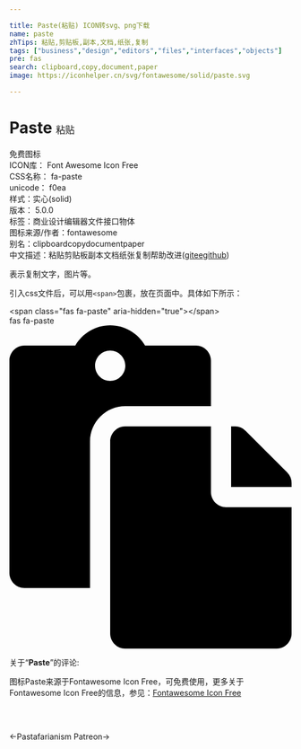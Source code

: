 ```yaml
---

title: Paste(粘贴) ICON转svg、png下载
name: paste
zhTips: 粘贴,剪贴板,副本,文档,纸张,复制
tags: ["business","design","editors","files","interfaces","objects"]
pre: fas
search: clipboard,copy,document,paper
image: https://iconhelper.cn/svg/fontawesome/solid/paste.svg

---
```


# Paste  <small style="font-size: 60%;font-weight: 100">粘贴</small>


<div class="detail-page">
<p>
<span><span class="badge-success badge">免费图标</span> </span>
<br/>
<span>
ICON库：
<span class="badge-secondary badge">Font Awesome Icon Free</span> 
</span>
<br/>
<span>
CSS名称：
<span class="badge-secondary badge">fa-paste</span> 
</span>
<br/>
<span>
unicode：
<span class="badge-secondary badge">f0ea</span> 
<copy-btn content='f0ea' btn-title=""></copy-btn>
<copy-btn :content='String.fromCodePoint(parseInt("f0ea", 16))' btn-title="复制U"></copy-btn>
</span><br/><span>样式：<span class="badge-light badge">实心(solid)</span></span>
<br/>
<span>
版本：
<span class="badge-secondary badge">5.0.0</span> 
</span><br/><span>标签：<span class="badge-light badge"><router-link to="/tags/business.html">商业</router-link></span><span class="badge-light badge"><router-link to="/tags/design.html">设计</router-link></span><span class="badge-light badge"><router-link to="/tags/editors.html">编辑器</router-link></span><span class="badge-light badge"><router-link to="/tags/files.html">文件</router-link></span><span class="badge-light badge"><router-link to="/tags/interfaces.html">接口</router-link></span><span class="badge-light badge"><router-link to="/tags/objects.html">物体</router-link></span></span>
<br/>
<span>图标来源/作者：<span class="badge-light badge">fontawesome</span></span> 
<br/>
<span>别名：<span class="badge-light badge">clipboard</span><span class="badge-light badge">copy</span><span class="badge-light badge">document</span><span class="badge-light badge">paper</span></span><br/><span class="zh-detail">中文描述：<span class="badge-primary badge">粘贴</span><span class="badge-primary badge">剪贴板</span><span class="badge-primary badge">副本</span><span class="badge-primary badge">文档</span><span class="badge-primary badge">纸张</span><span class="badge-primary badge">复制</span><span class="help-link"><span>帮助改进</span>(<a href="https://gitee.com/liuwave/icon-helper/edit/master/json/fontawesome/solid/paste.json" target="_blank" rel="noopener noreferrer">gitee</a><a href="https://github.com/liuwave/icon-helper/edit/master/json/fontawesome/solid/paste.json" target="_blank" rel="noopener noreferrer">github</a></span>)</span><br/>
</p>
</div><div class="description description alert alert-light">表示复制文字，图片等。</div>
<div class="alert alert-dark">
  <i class="fas fa-paste fa-xs"></i>
  <i class="fas fa-paste fa-sm"></i>
  <i class="fas fa-paste fa-lg"></i>
  <i class="fas fa-paste fa-2x"></i>
  <i class="fas fa-paste fa-3x"></i>
  <i class="fas fa-paste fa-5x"></i>
  <i class="fas fa-paste fa-7x"></i>
</div>
<div>
  <p>引入css文件后，可以用<code>&lt;span&gt;</code>包裹，放在页面中。具体如下所示：    
  </p>
  <div class="alert alert-primary" style="font-size: 14px">
    &lt;span class="fas fa-paste" aria-hidden="true"&gt;&lt;/span&gt;
    <copy-btn content='<span class="fas fa-paste" aria-hidden="true"></span>'></copy-btn>
  </div>
  <div class="alert alert-secondary">
    <i class="fas fa-paste"
    style="font-size: 24px"
    aria-hidden="true"></i> fas fa-paste
    <copy-btn content="fas fa-paste" btn-title="复制图标名称"></copy-btn>
  </div>
</div>
<div id="svg" class="svg-wrap">
<svg xmlns="http://www.w3.org/2000/svg" viewBox="0 0 448 512"><path d="M128 184c0-30.879 25.122-56 56-56h136V56c0-13.255-10.745-24-24-24h-80.61C204.306 12.89 183.637 0 160 0s-44.306 12.89-55.39 32H24C10.745 32 0 42.745 0 56v336c0 13.255 10.745 24 24 24h104V184zm32-144c13.255 0 24 10.745 24 24s-10.745 24-24 24-24-10.745-24-24 10.745-24 24-24zm184 248h104v200c0 13.255-10.745 24-24 24H184c-13.255 0-24-10.745-24-24V184c0-13.255 10.745-24 24-24h136v104c0 13.2 10.8 24 24 24zm104-38.059V256h-96v-96h6.059a24 24 0 0 1 16.97 7.029l65.941 65.941a24.002 24.002 0 0 1 7.03 16.971z"/></svg>
</div>
<detail full-name='fa-paste'></detail>
<div class="icon-detail__container">
<p>关于“<b>Paste</b>”的评论:</p>
</div>
<Vssue title="关于“Paste”的评论" />    
<div><p>图标Paste来源于Fontawesome Icon Free，可免费使用，更多关于  Fontawesome Icon Free的信息，参见：<a target="_blank" href="https://iconhelper.cn/fontawesome.html">Fontawesome Icon Free</a>
</p></div>

<div style="padding:2rem 0 " class="page-nav"><p class="inner"><span class="prev">←<router-link to="/icon/solid/pastafarianism.html">Pastafarianism</router-link></span> <span class="next"><router-link to="/icon/brands/patreon.html">Patreon</router-link>→</span></p></div>
